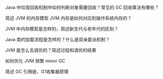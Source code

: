 Java 中垃圾回收机制中如何判断对象需要回收？常见的 GC 回收算法有哪些？

简述 JVM 的内存模型 JVM 内存是如何对应到操作系统内存的？

JVM 中内存模型是怎样的，简述新生代与老年代的区别？

Java 类的加载流程是怎样的？什么是双亲委派机制？

JVM 是怎么去调优的？简述过程和调优的结果

如何优化 JVM 频繁 minor GC

简述 GC 引用链，G1收集器原理